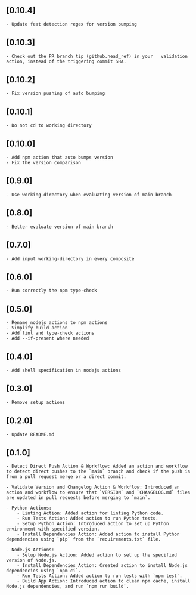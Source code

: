 ## [0.10.4]
    - Update feat detection regex for version bumping

## [0.10.3]
    - Check out the PR branch tip (github.head_ref) in your   validation action, instead of the triggering commit SHA.

## [0.10.2]
    - Fix version pushing of auto bumping

## [0.10.1]
    - Do not cd to working directory

## [0.10.0]
    - Add npm action that auto bumps version
    - Fix the version comparison

## [0.9.0]
    - Use working-directory when evaluating version of main branch

## [0.8.0]
    - Better evaluate version of main branch

## [0.7.0]
    - Add input working-directory in every composite

## [0.6.0]
    - Run correctly the npm type-check

## [0.5.0]
    - Rename nodejs actions to npm actions
    - Simplify build action
    - Add lint and type-check actions
    - Add --if-present where needed

## [0.4.0]
    - Add shell specification in nodejs actions

## [0.3.0]
    - Remove setup actions

## [0.2.0]
    - Update README.md
    
## [0.1.0]
    - Detect Direct Push Action & Workflow: Added an action and workflow to detect direct pushes to the `main` branch and check if the push is from a pull request merge or a direct commit.
  
    - Validate Version and Changelog Action & Workflow: Introduced an action and workflow to ensure that `VERSION` and `CHANGELOG.md` files are updated in pull requests before merging to `main`.

    - Python Actions:
        - Linting Action: Added action for linting Python code.
        - Run Tests Action: Added action to run Python tests.
        - Setup Python Action: Introduced action to set up Python environment with specified version.
        - Install Dependencies Action: Added action to install Python dependencies using `pip` from the `requirements.txt` file.

    - Node.js Actions:
        - Setup Node.js Action: Added action to set up the specified version of Node.js.
        - Install Dependencies Action: Created action to install Node.js dependencies using `npm ci`.
        - Run Tests Action: Added action to run tests with `npm test`.
        - Build App Action: Introduced action to clean npm cache, install Node.js dependencies, and run `npm run build`.